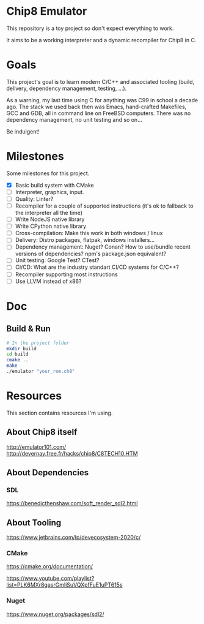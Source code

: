# Chip8 Emulator

This repository is a toy project so don't expect everything to work.

It aims to be a working interpreter and a dynamic recompiler for Chip8 in C.

# Goals

This project's goal is to learn modern C/C++ and associated tooling (build, delivery, dependency management, testing, ...).

As a warning, my last time using C for anything was C99 in school a decade ago.
The stack we used back then was Emacs, hand-crafted Makefiles, GCC and GDB, all in command line on FreeBSD computers. There was no dependency management, no unit testing and so on...

Be indulgent!

# Milestones

Some milestones for this project.

- [x] Basic build system with CMake
- [ ] Interpreter, graphics, input.
- [ ] Quality: Linter?
- [ ] Recompiler for a couple of supported instructions (it's ok to fallback to the interpreter all the time)
- [ ] Write NodeJS native library
- [ ] Write CPython native library
- [ ] Cross-compilation: Make this work in both windows / linux
- [ ] Delivery: Distro packages, flatpak, windows installers...
- [ ] Dependency management: Nuget? Conan? How to use/bundle recent versions of dependencies? npm's package.json equivalent?
- [ ] Unit testing: Google Test? CTest?
- [ ] CI/CD: What are the industry standart CI/CD systems for C/C++?
- [ ] Recompiler supporting most instructions
- [ ] Use LLVM instead of x86?

# Doc

## Build & Run

```sh
# In the project folder
mkdir build
cd build
cmake ..
make
./emulator "your_rom.ch8"
```

# Resources

This section contains resources I'm using.

## About Chip8 itself

http://emulator101.com/
http://devernay.free.fr/hacks/chip8/C8TECH10.HTM

## About Dependencies

### SDL

https://benedicthenshaw.com/soft_render_sdl2.html

## About Tooling

https://www.jetbrains.com/lp/devecosystem-2020/c/

### CMake

https://cmake.org/documentation/

https://www.youtube.com/playlist?list=PLK6MXr8gasrGmIiSuVQXpfFuE1uPT615s

### Nuget

https://www.nuget.org/packages/sdl2/
